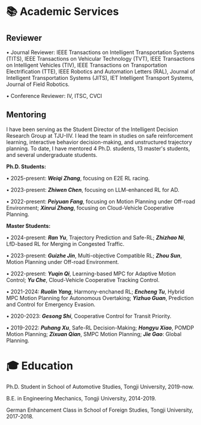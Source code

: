 # 📚 Academic Services 
## **Reviewer**
• Journal Reviewer: IEEE Transactions on Intelligent Transportation Systems (TITS), IEEE Transactions on Vehicular Technology (TVT), IEEE Transactions on Intelligent Vehicles (TIV), IEEE Transactions on Transportation Electrification (TTE), IEEE Robotics and Automation Letters (RAL), Journal of Intelligent Transportation Systems (JITS), IET Intelligent Transport Systems, Journal of Field Robotics.

• Conference Reviewer: IV, ITSC, CVCI

## **Mentoring**
I have been serving as the Student Director of the Intelligent Decision Research Group at TJU-IIV. I lead the team in studies on safe reinforcement learning, interactive behavior decision-making, and unstructured trajectory planning. To date, I have mentored 4 Ph.D. students, 13 master's students, and several undergraduate students.

**Ph.D. Students:**

• 2025-present: ***Weiqi Zhang***, focusing on E2E RL racing.

• 2023-present: ***Zhiwen Chen***, focusing on LLM-enhanced RL for AD.

• 2022-present: ***Peiyuan Fang***, focusing on Motion Planning under Off-road Environment; ***Xinrui Zhang***, focusing on Cloud-Vehicle Cooperative Planning.

**Master Students:**

• 2024-present: ***Ran Yu***, Trajectory Prediction and Safe-RL; ***Zhizhao Ni***, LfD-based RL for Merging in Congested Traffic.

• 2023-present: ***Guizhe Jin***, Multi-objective Compatible RL; ***Zhou Sun***, Motion Planning under Off-road Environment.

• 2022-present: ***Yuqin Qi***, Learning-based MPC for Adaptive Motion Control; ***Yu Che***, Cloud-Vehicle Cooperative Tracking Control.

• 2021-2024: ***Ruolin Yang***, Harmony-enchaned RL; ***Encheng Tu***, Hybrid MPC Motion Planning for Autonomous Overtaking; ***Yizhuo Guan***, Prediction and Control for Emergency Evasion.

• 2020-2023: ***Gesong Shi***, Cooperative Control for Transit Priority.

• 2019-2022: ***Puhang Xu***, Safe-RL Decision-Making; ***Hongyu Xiao***, POMDP Motion Planning; ***Zixuan Qian***, SMPC Motion Planning; ***Jie Gao***: Global Planning.

# 🎓 Education
Ph.D. Student in School of Automotive Studies, Tongji University, 2019-now.

B.E. in Engineering Mechanics, Tongji University, 2014-2019.

German Enhancement Class in School of Foreign Studies, Tongji University, 2017-2018.
